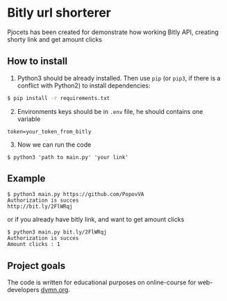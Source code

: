# Bitly url shorterer

Pjocets has been created for demonstrate how working Bitly API, creating shorty link and get amount clicks

## How to install

1. Python3 should be already installed. Then use ```pip``` (or ```pip3```, if there is a conflict with Python2) to install dependencies:

```bash
$ pip install -r requirements.txt
```

2. Environments keys should be in ```.env``` file, he should contains one variable 
```
token=your_token_from_bitly
```

3. Now we can run the code
```
$ python3 'path to main.py' 'your link'
```
## Example
```
$ python3 main.py https://github.com/PopovVA
Authorization is succes
http://bit.ly/2FlWRqj 
```

or if you already have bitly link, and want to get amount clicks

```
$ python3 main.py bit.ly/2FlWRqj
Authorization is succes
Amount clicks : 1 
```

## Project goals

The code is written for educational purposes on online-course for web-developers [dvmn.org](https://dvmn.org).
